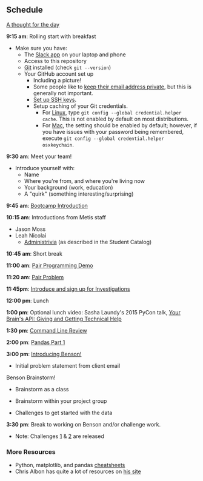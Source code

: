## Schedule

[A thought for the day](https://twitter.com/hadleywickham/status/565516534089785344)

**9:15 am**: Rolling start with breakfast

 * Make sure you have:
     * The [Slack app](https://slack.com/apps) on your laptop and phone
     * Access to this repository
     * [Git](http://git-scm.com/) installed (check `git --version`)
     * Your GitHub account set up
         * Including a picture!
         * Some people like to [keep their email address private](https://help.github.com/articles/keeping-your-email-address-private/), but this is generally not important.
         * [Set up SSH keys](https://help.github.com/articles/generating-ssh-keys/).
         * Setup caching of your Git credentials. 
            * For [Linux](https://help.github.com/articles/caching-your-github-password-in-git/#platform-linux), type `git config --global credential.helper cache`. This is not enabled by default on most distributions.
            * For [Mac](https://help.github.com/articles/caching-your-github-password-in-git/#platform-mac), the setting should be enabled by default; however, if you have issues with your password being remembered, execute `git config --global credential.helper osxkeychain`.


**9:30 am**: Meet your team!

 * Introduce yourself with:
     * Name
     * Where you're from, and where you're living now
     * Your background (work, education)
     * A "quirk" (something interesting/surprising)

**9:45 am**: [Bootcamp Introduction](Bootcamp_Intro.pdf)

**10:15 am**: Introductions from Metis staff

 * Jason Moss
 * Leah Nicolai
     * [Administrivia](Administrivia.md) (as described in the Student Catalog)

**10:45 am**: Short break

**11:00 am**: [Pair Programming Demo](pair_demo.md)

**11:20 am**: [Pair Problem](pair_fizzbuzz.md)

**11:45pm**: [Introduce and sign up for Investigations](../../../investigations)


**12:00 pm**: Lunch

**1:00 pm**: Optional lunch video: Sasha Laundy's 2015 PyCon talk, [Your Brain's API: Giving and Getting Technical Help](https://www.youtube.com/watch?v=hY14Er6JX2s)

**1:30 pm**: [Command Line Review](command_line.md)

**2:00 pm**: [Pandas Part 1](Intro-to-Pandas.ipynb)  
  
**3:00 pm**: [Introducing Benson!](../../../projects/01-benson)

 * Initial problem statement from client email    
 
 Benson Brainstorm!   
  * Brainstorm as a class
  * Brainstorm within your project group   

 * Challenges to get started with the data   
 
**3:30 pm**: Break to working on Benson and/or challenge work.

 * Note: Challenges [1](../../../challenges/challenges_questions/01-mta) & [2](../../../challenges/challenges_questions/02-primer) are released


### More Resources

 
 * Python, matplotlib, and pandas [cheatsheets](https://drive.google.com/folderview?id=0ByIrJAE4KMTtaGhRcXkxNHhmY2M)
 * Chris Albon has quite a lot of resources on [his site](http://chrisalbon.com/)
